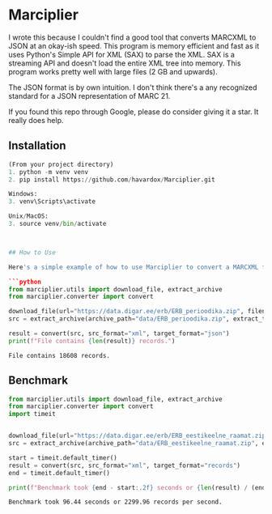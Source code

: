# Marciplier

I wrote this because I couldn't find a good tool that converts MARCXML to JSON at an okay-ish speed. This program is memory efficient and fast as it uses Python's Simple API for XML (SAX) to parse the XML. SAX is a streaming API and doesn't load the entire XML tree into memory. This program works pretty well with large files (2 GB and upwards).

The JSON format is by own intuition. I don't think there's a any recognized standard for a JSON representation of MARC 21.

If you found this repo through Google, please do consider giving it a star. It really does help.

## Installation

```python
(From your project directory)
1. python -m venv venv
2. pip install https://github.com/havardox/Marciplier.git

Windows:
3. venv\Scripts\activate

Unix/MacOS:
3. source venv/bin/activate



## How to Use

Here's a simple example of how to use Marciplier to convert a MARCXML file to JSON format:

```python
from marciplier.utils import download_file, extract_archive
from marciplier.converter import convert

download_file(url="https://data.digar.ee/erb/ERB_perioodika.zip", filename="ERB_perioodika.zip", folder="data")
src = extract_archive(archive_path="data/ERB_perioodika.zip", extract_to="data")

result = convert(src, src_format="xml", target_format="json")
print(f"File contains {len(result)} records.")
```

`File contains 18608 records.`


## Benchmark

```python
from marciplier.utils import download_file, extract_archive
from marciplier.converter import convert
import timeit


download_file(url="https://data.digar.ee/erb/ERB_eestikeelne_raamat.zip", filename="ERB_eestikeelne_raamat.zip", folder="data")
src = extract_archive(archive_path="data/ERB_eestikeelne_raamat.zip", extract_to="data")

start = timeit.default_timer()
result = convert(src, src_format="xml", target_format="records")
end = timeit.default_timer()

print(f"Benchmark took {end - start:.2f} seconds or {len(result) / (end - start):.2f} records per second.")
```

`Benchmark took 96.44 seconds or 2299.96 records per second.`